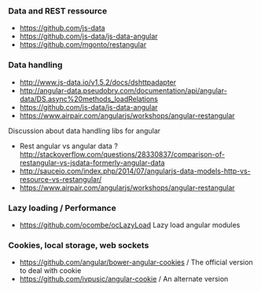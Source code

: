 ### Data and REST ressource

* https://github.com/js-data
* https://github.com/js-data/js-data-angular
* https://github.com/mgonto/restangular

### Data handling 
* http://www.js-data.io/v1.5.2/docs/dshttpadapter
* http://angular-data.pseudobry.com/documentation/api/angular-data/DS.async%20methods_loadRelations
* https://github.com/js-data/js-data-angular
* https://www.airpair.com/angularjs/workshops/angular-restangular

Discussion about data handling libs for angular
* Rest angular vs angular data ? 
http://stackoverflow.com/questions/28330837/comparison-of-restangular-vs-jsdata-formerly-angular-data
* http://sauceio.com/index.php/2014/07/angularjs-data-models-http-vs-resource-vs-restangular/
* https://www.airpair.com/angularjs/workshops/angular-restangular

### Lazy loading / Performance

* https://github.com/ocombe/ocLazyLoad
Lazy load angular modules

### Cookies, local storage, web sockets 

* https://github.com/angular/bower-angular-cookies / The official version to deal with cookie 
* https://github.com/ivpusic/angular-cookie / An alternate version
